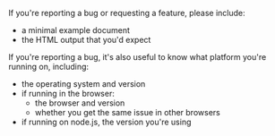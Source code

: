 If you're reporting a bug or requesting a feature, please include:
* a minimal example document
* the HTML output that you'd expect

If you're reporting a bug, it's also useful to know what platform you're
running on, including:

* the operating system and version
* if running in the browser:
  * the browser and version
  * whether you get the same issue in other browsers
* if running on node.js, the version you're using
